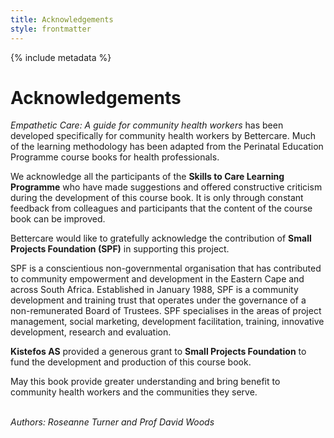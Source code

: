 ```yaml
---
title: Acknowledgements
style: frontmatter
---
```


{% include metadata %}

# Acknowledgements

*Empathetic Care: A guide for community health workers* has been developed specifically for community health workers by Bettercare. Much of the learning methodology has been adapted from the Perinatal Education Programme course books for health professionals.

We acknowledge all the participants of the **Skills to Care Learning Programme** who have made suggestions and offered constructive criticism during the development of this course book. It is only through constant feedback from colleagues and participants that the content of the course book can be improved.

Bettercare would like to gratefully acknowledge the contribution of **Small Projects Foundation (SPF)** in supporting this project.

SPF is a conscientious non-governmental organisation that has contributed to community empowerment and development in the Eastern Cape and across South Africa. Established in January 1988, SPF is a community development and training trust that operates under the governance of a non-remunerated Board of Trustees. SPF specialises in the areas of project management, social marketing, development facilitation, training, innovative development, research and evaluation.

**Kistefos AS** provided a generous grant to **Small Projects Foundation** to fund the development and production of this course book.

May this book provide greater understanding and bring benefit to community health workers and the communities they serve.

<br>*Authors: Roseanne Turner and Prof David Woods*
